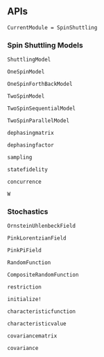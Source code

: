 
## APIs

```@meta
CurrentModule = SpinShuttling
```

### Spin Shuttling Models

```@docs
ShuttlingModel
```

```@docs
OneSpinModel
```

```@docs
OneSpinForthBackModel
```

```@docs
TwoSpinModel
```

```@docs
TwoSpinSequentialModel
```

```@docs
TwoSpinParallelModel
```

```@docs
dephasingmatrix
```

```@docs
dephasingfactor
```

```@docs
sampling
```

```@docs
statefidelity
```

```@docs
concurrence
```

```@docs
W
```

### Stochastics

```@docs
OrnsteinUhlenbeckField
```

```@docs
PinkLorentzianField
```

```@docs
PinkPiField
```

```@docs
RandomFunction
```

```@docs
CompositeRandomFunction
```

```@docs
restriction
```

```@docs
initialize!
```

```@docs
characteristicfunction
```

```@docs
characteristicvalue
```

```@docs
covariancematrix
```

```@docs
covariance
```
